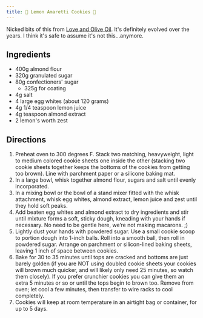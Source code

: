 ```yaml
---
title: 🍋 Lemon Amaretti Cookies 🍪
---
```


Nicked bits of this from [Love and Olive Oil](https://www.loveandoliveoil.com/2018/12/soft-amaretti-cookies.html). It's definitely evolved over the years. I think it's safe to assume it's not this...anymore.

## Ingredients

- 400g almond flour
- 320g granulated sugar
- 80g confectioners' sugar
  - 325g for coating
- 4g salt
- 4 large egg whites (about 120 grams)
- 4g 1/4 teaspoon lemon juice
- 4g teaspoon almond extract
- 2 lemon's worth zest

## Directions

1. Preheat oven to 300 degrees F. Stack two matching, heavyweight, light to medium colored cookie sheets one inside the other (stacking two cookie sheets together keeps the bottoms of the cookies from getting too brown). Line with parchment paper or a silicone baking mat.
2. In a large bowl, whisk together almond flour, sugars and salt until evenly incorporated.
3. In a mixing bowl or the bowl of a stand mixer fitted with the whisk attachment, whisk egg whites, almond extract, lemon juice and zest until they hold soft peaks.
4. Add beaten egg whites and almond extract to dry ingredients and stir until mixture forms a soft, sticky dough, kneading with your hands if necessary. No need to be gentle here, we’re not making macarons. ;)
5. Lightly dust your hands with powdered sugar. Use a small cookie scoop to portion dough into 1-inch balls. Roll into a smooth ball, then roll in powdered sugar. Arrange on parchment or silicon-lined baking sheets, leaving 1 inch of space between cookies.
6. Bake for 30 to 35 minutes until tops are cracked and bottoms are just barely golden (if you are NOT using doubled cookie sheets your cookies will brown much quicker, and will likely only need 25 minutes, so watch them closely). If you prefer crunchier cookies you can give them an extra 5 minutes or so or until the tops begin to brown too. Remove from oven; let cool a few minutes, then transfer to wire racks to cool completely.
7. Cookies will keep at room temperature in an airtight bag or container, for up to 5 days.
